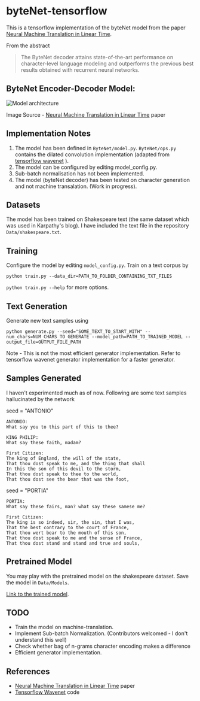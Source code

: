 # byteNet-tensorflow

This is a tensorflow implementation of the byteNet model from the paper [Neural Machine Translation in Linear Time][1]. 

From the abstract
>The ByteNet decoder attains state-of-the-art performance on character-level language modeling and outperforms the previous best results obtained with recurrent neural networks.

## ByteNet Encoder-Decoder Model:
![Model architecture](http://i.imgur.com/IE6Zq6o.jpg)

Image Source - [Neural Machine Translation in Linear Time][1] paper


## Implementation Notes
1. The model has been defined in ```ByteNet/model.py```. ```ByteNet/ops.py``` contains the dilated convolution implementation (adapted from [tensorflow wavenet][2] ).
2. The model can be configured by editing model_config.py.
3. Sub-batch normalisation has not been implemented.
4. The model (byteNet decoder) has been tested on character generation and not machine transalation. (Work in progress).

## Datasets
The model has been trained on Shakespeare text (the same dataset which was used in Karpathy's blog). I have included the text file in the repository ```Data/shakespeare.txt```.

## Training
Configure the model by editing ```model_config.py```. Train on a text corpus by

```python train.py --data_dir=PATH_TO_FOLDER_CONTAINING_TXT_FILES```

```python train.py --help``` for more options.

## Text Generation
Generate new text samples using

```python generate.py --seed="SOME_TEXT_TO_START_WITH" --num_chars=NUM_CHARS_TO_GENERATE --model_path=PATH_TO_TRAINED_MODEL --output_file=OUTPUT_FILE_PATH```

Note - This is not the most efficient generator implementation. Refer to tensorflow wavenet generator implementation for a faster generator.

## Samples Generated
I haven't experimented much as of now. Following are some text samples hallucinated by the network


seed = "ANTONIO"
```
ANTONIO:
What say you to this part of this to thee?

KING PHILIP:
What say these faith, madam?

First Citizen:
The king of England, the will of the state,
That thou dost speak to me, and the thing that shall
In this the son of this devil to the storm,
That thou dost speak to thee to the world,
That thou dost see the bear that was the foot,

```

seed = "PORTIA"
```
PORTIA:
What say these fairs, man? what say these samese me?

First Citizen:
The king is so indeed, sir, the sin, that I was,
That the best contrary to the court of France,
That thou wert bear to the mouth of this son,
That thou dost speak to me and the sense of France,
That thou dost stand and stand and true and souls,
```

## Pretrained Model
You may play with the pretrained model on the shakespeare dataset. Save the model in ```Data/Models```.

[Link to the trained model][3].


## TODO
- Train the model on machine-translation.
- Implement Sub-batch Normalization. (Contributors welcomed - I don't understand this well)
- Check whether bag of n-grams character encoding makes a difference
- Efficient generator implementation.

## References
- [Neural Machine Translation in Linear Time][1] paper
- [Tensorflow Wavenet][2] code


[1]:https://arxiv.org/abs/1610.10099
[2]:https://github.com/ibab/tensorflow-wavenet
[3]:https://drive.google.com/file/d/0B30fmeZ1slbBYWVSWnMyc3hXQVU/view?usp=sharing
